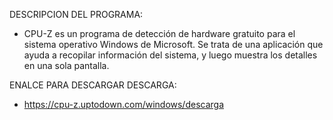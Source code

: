 DESCRIPCION DEL PROGRAMA: 
- CPU-Z es un programa de detección de hardware gratuito para el sistema operativo Windows de Microsoft. Se trata de una aplicación 
  que ayuda a recopilar información del sistema, y luego muestra los detalles en una sola pantalla.
  
ENALCE PARA DESCARGAR DESCARGA: 
- https://cpu-z.uptodown.com/windows/descarga  
